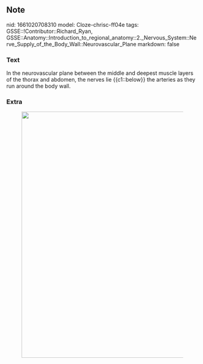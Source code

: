 ## Note
nid: 1661020708310
model: Cloze-chrisc-ff04e
tags: GSSE::!Contributor::Richard_Ryan, GSSE::Anatomy::Introduction_to_regional_anatomy::2._Nervous_System::Nerve_Supply_of_the_Body_Wall::Neurovascular_Plane
markdown: false

### Text
<div class='toggle'>
  In the neurovascular plane between the middle and deepest muscle
  layers of the thorax and abdomen, the nerves lie {{c1::below}}
  the arteries as they run around the body wall.
</div>

### Extra
<figure id="6d30e139-94b6-48e8-93a6-09a2bf1b83ff" class="image">
  <a href= 
  "Neurovascular%20Plane%20d5b05321e2a14065a36a4cebe925b6c0/Untitled.png">
  <img style="width:647px" src= 
  "09eb9c23c106d3d4b0331be714c4aded4d1532c0.png"></a>
</figure>
